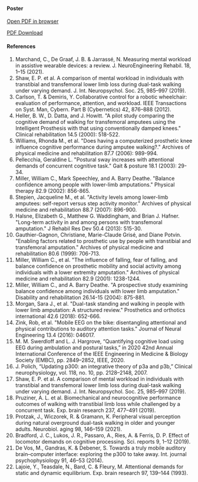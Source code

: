 #### Poster
<a href="SWERDLOFF-Mobile%20dry%20EEG%20evaluation%20of%20cognitive%20load%20during%20sitting%20standing%20and%20walking_v6_long_refsUpdated.pdf" target="_blank">Open PDF in browser</a>

[PDF Download](https://bit.ly/Swerdloff_Poster)

#### References

1.	Marchand, C., De Graaf, J. B. & Jarrassé, N. Measuring mental workload in assistive wearable devices: a review. J. NeuroEngineering Rehabil. 18, 1–15 (2021).
2.	Shaw, E. P. et al. A comparison of mental workload in individuals with transtibial and transfemoral lower limb loss during dual-task walking under varying demand. J. Int. Neuropsychol. Soc. 25, 985–997 (2019).
3.	Carlson, T. & Demiris, Y. Collaborative control for a robotic wheelchair: evaluation of performance, attention, and workload. IEEE Transactions on Syst. Man, Cybern. Part B (Cybernetics) 42, 876–888 (2012).
4.	Heller, B. W., D. Datta, and J. Howitt. "A pilot study comparing the cognitive demand of walking for transfemoral amputees using the Intelligent Prosthesis with that using conventionally damped knees." Clinical rehabilitation 14.5 (2000): 518-522. 
5.	Williams, Rhonda M., et al. "Does having a computerized prosthetic knee influence cognitive performance during amputee walking?." Archives of physical medicine and rehabilitation 87.7 (2006): 989-994.
6.	Pellecchia, Geraldine L. "Postural sway increases with attentional demands of concurrent cognitive task." Gait & posture 18.1 (2003): 29-34.  
7.	Miller, William C., Mark Speechley, and A. Barry Deathe. "Balance confidence among people with lower-limb amputations." Physical therapy 82.9 (2002): 856-865. 
8.	Stepien, Jacqueline M., et al. "Activity levels among lower-limb amputees: self-report versus step activity monitor." Archives of physical medicine and rehabilitation 88.7 (2007): 896-900. 
9.	Halsne, Elizabeth G., Matthew G. Waddingham, and Brian J. Hafner. "Long-term activity in and among persons with transfemoral amputation." J Rehabil Res Dev 50.4 (2013): 515-30.
10.	Gauthier-Gagnon, Christiane, Marie-Claude Grisé, and Diane Potvin. "Enabling factors related to prosthetic use by people with transtibial and transfemoral amputation." Archives of physical medicine and rehabilitation 80.6 (1999): 706-713. 
11.	Miller, William C., et al. "The influence of falling, fear of falling, and balance confidence on prosthetic mobility and social activity among individuals with a lower extremity amputation." Archives of physical medicine and rehabilitation 82.9 (2001): 1238-1244.
12.	Miller, William C., and A. Barry Deathe. "A prospective study examining balance confidence among individuals with lower limb amputation." Disability and rehabilitation 26.14-15 (2004): 875-881.
13.	Morgan, Sara J., et al. "Dual-task standing and walking in people with lower limb amputation: A structured review." Prosthetics and orthotics international 42.6 (2018): 652-666.
14.	Zink, Rob, et al. "Mobile EEG on the bike: disentangling attentional and physical contributions to auditory attention tasks." Journal of Neural Engineering 13.4 (2016): 046017.
15.	M. M. Swerdloff and L. J. Hargrove, “Quantifying cognitive load using EEG during ambulation and postural tasks,” in 2020 42nd Annual International Conference of the IEEE Engineering in Medicine & Biology Society (EMBC), pp. 2849–2852, IEEE, 2020.
16.	J. Polich, “Updating p300: an integrative theory of p3a and p3b,” Clinical neurophysiology, vol. 118, no. 10, pp. 2128–2148, 2007.
17.	Shaw, E. P. et al. A comparison of mental workload in individuals with transtibial and transfemoral lower limb loss during dual-task walking under varying demand. J. Int. Neuropsychol. Soc. 25, 985–997 (2019).
18.	Pruziner, A. L. et al. Biomechanical and neurocognitive performance outcomes of walking with transtibial limb loss while challenged by a concurrent task. Exp. brain research 237, 477–491 (2019).
19.	Protzak, J., Wiczorek, R. & Gramann, K. Peripheral visual perception during natural overground dual-task walking in older and younger adults. Neurobiol. aging 98, 146–159 (2021).
20.	Bradford, J. C., Lukos, J. R., Passaro, A., Ries, A. & Ferris, D. P. Effect of locomotor demands on cognitive processing. Sci. reports 9, 1–12 (2019).
21.	De Vos, M., Gandras, K. & Debener, S. Towards a truly mobile auditory brain–computer interface: exploring the p300 to take away. Int. journal psychophysiology 91, 46–53 (2014).
22.	Lajoie, Y., Teasdale, N., Bard, C. & Fleury, M. Attentional demands for static and dynamic equilibrium. Exp. brain research 97, 139–144 (1993).
